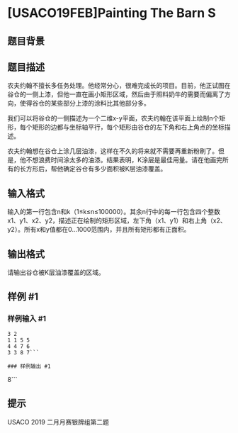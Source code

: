 # [USACO19FEB]Painting The Barn S

## 题目背景



## 题目描述

农夫约翰不擅长多任务处理。他经常分心，很难完成长的项目。目前，他正试图在谷仓的一侧上漆，但他一直在画小矩形区域，然后由于照料奶牛的需要而偏离了方向，使得谷仓的某些部分上漆的涂料比其他部分多。

我们可以将谷仓的一侧描述为一个二维x-y平面，农夫约翰在该平面上绘制n个矩形，每个矩形的边都与坐标轴平行，每个矩形由谷仓的左下角和右上角点的坐标描述。



农夫约翰想在谷仓上涂几层油漆，这样在不久的将来就不需要再重新粉刷了。但是，他不想浪费时间涂太多的油漆。结果表明，K涂层是最佳用量。请在他画完所有的长方形后，帮他确定谷仓有多少面积被K层油漆覆盖。

## 输入格式

输入的第一行包含n和k（1≤k≤n≤100000）。其余n行中的每一行包含四个整数x1、y1、x2、y2，描述正在绘制的矩形区域，左下角（x1、y1）和右上角（x2、y2）。所有x和y值都在0…1000范围内，并且所有矩形都有正面积。

## 输出格式

请输出谷仓被K层油漆覆盖的区域。

## 样例 #1

### 样例输入 #1
```
3 2
1 1 5 5
4 4 7 6
3 3 8 7```

### 样例输出 #1

```
8```

## 提示

USACO 2019 二月月赛银牌组第二题
